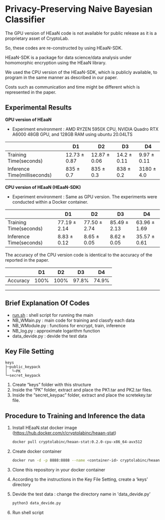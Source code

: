 # Privacy-Preserving Naive Bayesian Classifier

The GPU version of HEaaN code is not available for public release as it is a proprietary asset of CryptoLab.

So, these codes are re-constructed by using HEaaN-SDK.

HEaaN-SDK is a package for data science/data analysis under homomorphic encryption using the HEaaN library.

We used the CPU version of the HEaaN-SDK, which is publicly available, to program in the same manner as described in our paper.

Costs such as communication and time might be different which is represented in the paper.

## Experimental Results

**GPU version of HEaaN**

- Experiment environment : AMD RYZEN 5950X CPU, NVIDIA Quadro RTX A6000 48GB GPU, and 128GB RAM using ubuntu 20.04LTS

|  | D1 | D2 | D3 | D4 |
| --- | --- | --- | --- | --- |
| Training Time(seconds) | 12.73 ± 0.87 | 12.87 ± 0.06 | 14.2 ± 0.11 | 9.97 ± 0.11 |
| Inference Time(milliseconds) | 835 ± 0.7 | 835 ± 0.3 | 838 ± 0.2 | 3180 ± 4.0 |

**CPU version of HEaaN (HEaaN-SDK)**

- Experiment environment : Same as GPU version. The experiments were conducted within a Docker container.

|  | D1 | D2 | D3 | D4 |
| --- | --- | --- | --- | --- |
| Training Time(seconds) | 77.19 ± 2.14 | 77.50 ± 2.74 | 85.49 ± 2.13 | 63.96 ± 1.69 |
| Inference Time(seconds) | 8.83 ± 0.12 | 8.65 ± 0.05 | 8.62 ± 0.05 | 35.57 ± 0.61 |

The accuracy of the CPU version code is identical to the accuracy of the reported in the paper.

|  | D1 | D2 | D3 | D4 |
| --- | --- | --- | --- | --- |
| Accuracy | 100% | 100% | 97.8% | 74.9% |

---

## Brief Explanation Of Codes

- [run.sh](http://run.sh/) : shell script for running the main
- NB_WMain.py : main code for training and classfy each data
- NB_WModule.py : functions for encrypt, train, inference
- NB_log.py : approximate logarithm function
- data_devide.py : devide the test data

## Key File Setting
```
keys
├─public_keypack
│  └─PK
└─secret_keypack
```
1. Create “keys” folder with this structure
2. Inside the “PK” folder, extract and place the PK1.tar and PK2.tar files.
3. Inside the “secret_keypac” folder, extract and place the scretekey.tar file.

## Procedure to Training and Inference the data

1. Install HEaaN.stat docker image (https://hub.docker.com/r/cryptolabinc/heaan-stat)
    
    ```bash
    docker pull cryptolabinc/heaan-stat:0.2.0-cpu-x86_64-avx512
    
    ```
    
2. Create docker container
    
    ```bash
    docker run -d -p 8888:8888 --name <container-id> cryptolabinc/heaan-stat:0.2.0-cpu-x86_64-avx512
    
    ```
    
3. Clone this repository in your docker container
4. According to the instructions in the Key File Setting, create a ‘keys’ directory
5. Devide the test data : change the directory name in 'data_devide.py’
    
    ```bash
    python3 data_devide.py
    
    ```
    
6. Run shell script
